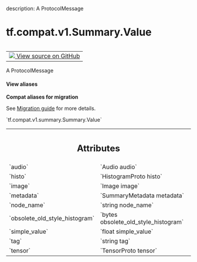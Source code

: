 description: A ProtocolMessage

<div itemscope itemtype="http://developers.google.com/ReferenceObject">
<meta itemprop="name" content="tf.compat.v1.Summary.Value" />
<meta itemprop="path" content="Stable" />
</div>

# tf.compat.v1.Summary.Value

<!-- Insert buttons and diff -->

<table class="tfo-notebook-buttons tfo-api nocontent" align="left">
<td>
  <a target="_blank" href="https://github.com/tensorflow/tensorflow/blob/r2.3/tensorflow/core/framework/summary.proto">
    <img src="https://www.tensorflow.org/images/GitHub-Mark-32px.png" />
    View source on GitHub
  </a>
</td>
</table>



A ProtocolMessage

<section class="expandable">
  <h4 class="showalways">View aliases</h4>
  <p>
<b>Compat aliases for migration</b>
<p>See
<a href="https://www.tensorflow.org/guide/migrate">Migration guide</a> for
more details.</p>
<p>`tf.compat.v1.summary.Summary.Value`</p>
</p>
</section>

<!-- Placeholder for "Used in" -->




<!-- Tabular view -->
 <table class="responsive fixed orange">
<colgroup><col width="214px"><col></colgroup>
<tr><th colspan="2"><h2 class="add-link">Attributes</h2></th></tr>

<tr>
<td>
`audio`
</td>
<td>
`Audio audio`
</td>
</tr><tr>
<td>
`histo`
</td>
<td>
`HistogramProto histo`
</td>
</tr><tr>
<td>
`image`
</td>
<td>
`Image image`
</td>
</tr><tr>
<td>
`metadata`
</td>
<td>
`SummaryMetadata metadata`
</td>
</tr><tr>
<td>
`node_name`
</td>
<td>
`string node_name`
</td>
</tr><tr>
<td>
`obsolete_old_style_histogram`
</td>
<td>
`bytes obsolete_old_style_histogram`
</td>
</tr><tr>
<td>
`simple_value`
</td>
<td>
`float simple_value`
</td>
</tr><tr>
<td>
`tag`
</td>
<td>
`string tag`
</td>
</tr><tr>
<td>
`tensor`
</td>
<td>
`TensorProto tensor`
</td>
</tr>
</table>



